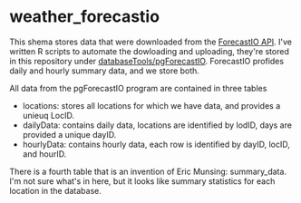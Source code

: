 # weather_forecastio
This shema stores data that were downloaded from the [ForecastIO API](http://forecast.io). I've written R scripts to automate the dowloading and uploading, they're stored in this repository under [databaseTools/pgForecastIO](../../databaseTools/pgForecastIO). ForecastIO profides daily and hourly summary data, and we store both. 

All data from the pgForecastIO program are contained in three tables
- locations: stores all locations for which we have data, and provides a unieuq LocID. 
- dailyData: contains daily data, locations are identified by lodID, days are provided a unique dayID. 
- hourlyData: contains hourly data, each row is identified by dayID, locID, and hourID. 

There is a fourth table that is an invention of Eric Munsing: summary_data. I'm not sure what's in here, but it looks like summary statistics for each location in the database.




